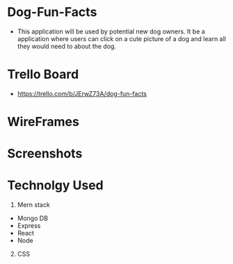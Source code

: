 # Dog-Fun-Facts
- This application will be used by potential new dog owners. It be a application where users can click on a cute picture of a dog and learn all they would need to about the dog.
# Trello Board
- https://trello.com/b/JErwZ73A/dog-fun-facts

# WireFrames

# Screenshots
# Technolgy Used
1. Mern stack
- Mongo DB
- Express
- React
- Node
2. CSS
  
